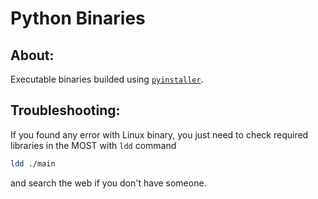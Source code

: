 # Python Binaries

## About:

Executable binaries builded using [`pyinstaller`](https://pypi.org/project/pyinstaller/).

## Troubleshooting:

If you found any error with Linux binary, you just need to check required libraries in the MOST with `ldd` command

```bash
ldd ./main
```

and search the web if you don't have someone.

